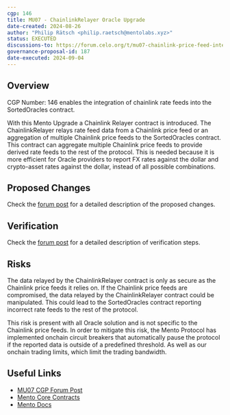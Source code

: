 ```yaml
---
cgp: 146
title: MU07 - ChainlinkRelayer Oracle Upgrade
date-created: 2024-08-26
author: "Philip Rätsch <philip.raetsch@mentolabs.xyz>"
status: EXECUTED
discussions-to: https://forum.celo.org/t/mu07-chainlink-price-feed-integration/8850
governance-proposal-id: 187
date-executed: 2024-09-04
---
```

 
## Overview 
 
CGP Number: 146 enables the integration of chainlink rate feeds into the SortedOracles contract.

With this Mento Upgrade a Chainlink Relayer contract is introduced. 
The ChainlinkRelayer relays rate feed data from a Chainlink price feed or an aggregation of multiple Chainlink price feeds to the SortedOracles contract. 
This contract can aggregate multiple Chainlink price feeds to provide derived rate feeds to the rest of the protocol. This is needed because it is more efficient for Oracle providers to report FX rates against the dollar and crypto-asset rates against the dollar, instead of all possible combinations.

 
## Proposed Changes
 
Check the [forum post](https://forum.celo.org/t/mu07-chainlink-price-feed-integration/8850) for a detailed description of the proposed changes.
 
## Verification
 
Check the [forum post](https://forum.celo.org/t/mu07-chainlink-price-feed-integration/8850) for a detailed description of verification steps.
 
## Risks
 
The data relayed by the ChainlinkRelayer contract is only as secure as the Chainlink price feeds it relies on. If the Chainlink price feeds are compromised, the data relayed by the ChainlinkRelayer contract could be manipulated. This could lead to the SortedOracles contract reporting incorrect rate feeds to the rest of the protocol. 

This risk is present with all Oracle solution and is not specific to the Chainlink price feeds. In order to mitigate this risk, the Mento Protocol has implemented onchain circuit breakers that automatically pause the protocol if the reported data is outside of a predefined threshold. As well as our onchain trading limits, which limit the trading bandwidth.
 
## Useful Links
 
- [MU07 CGP Forum Post](https://forum.celo.org/t/mu07-chainlink-price-feed-integration/8850)
- [Mento Core Contracts](https://github.com/mento-protocol/mento-core)
- [Mento Docs](https://docs.mento.org)
